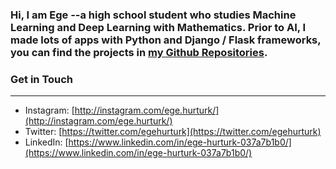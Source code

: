 ### Hi, I am Ege --a high school student who studies Machine Learning and Deep Learning with Mathematics. Prior to AI, I made lots of apps with Python and Django / Flask frameworks, you can find the projects in [my Github Repositories](https://github.com/egehurturk?tab=repositories). 

### Get in Touch
---
* Instagram: [http://instagram.com/ege.hurturk/](http://instagram.com/ege.hurturk/)
* Twitter: [https://twitter.com/egehurturk](https://twitter.com/egehurturk)
* LinkedIn: [https://www.linkedin.com/in/ege-hurturk-037a7b1b0/](https://www.linkedin.com/in/ege-hurturk-037a7b1b0/)


<!--
**egehurturk/egehurturk** is a ✨ _special_ ✨ repository because its `README.md` (this file) appears on your GitHub profile.

Here are some ideas to get you started:

- 🔭 I’m currently working on ...
- 🌱 I’m currently learning ...
- 👯 I’m looking to collaborate on ...
- 🤔 I’m looking for help with ...
- 💬 Ask me about ...
- 📫 How to reach me: ...
- 😄 Pronouns: ...
- ⚡ Fun fact: ...
-->
